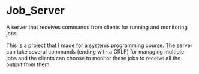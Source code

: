 # Job_Server
A server that receives commands from clients for running and monitoring jobs

This is a project that I made for a systems programming course. The server can take several commands (ending with a CRLF) for managing multiple jobs and the clients can choose to monitor these jobs to receive all the output from them.
